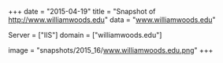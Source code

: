
+++
date = "2015-04-19"
title = "Snapshot of http://www.williamwoods.edu"
data = "www.williamwoods.edu"

Server = ["IIS"]
domain = ["williamwoods.edu"]

  image = "snapshots/2015_16/www.williamwoods.edu.png"
+++
#
